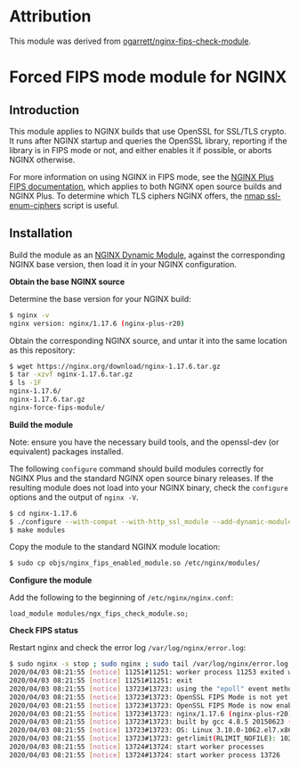 # Attribution

This module was derived from [ogarrett/nginx-fips-check-module](https://github.com/ogarrett/nginx-fips-check-module).

# Forced FIPS mode module for NGINX

## Introduction

This module applies to NGINX builds that use OpenSSL for SSL/TLS crypto.  It runs after 
NGINX startup and queries the OpenSSL library, reporting if the library is in FIPS mode or not,
and either enables it if possible, or aborts NGINX otherwise.

For more information on using NGINX in FIPS mode, see the [NGINX Plus FIPS documentation], which applies to both NGINX open source builds and NGINX Plus. To determine which TLS ciphers NGINX offers, the [nmap ssl-enum-ciphers] script is useful.

  [NGINX Plus FIPS documentation]:https://docs.nginx.com/nginx/fips-compliance-nginx-plus/
  [nmap ssl-enum-ciphers]:https://nmap.org/nsedoc/scripts/ssl-enum-ciphers.html

## Installation

Build the module as an [NGINX Dynamic Module], against the corresponding NGINX base version, then load it in your NGINX configuration.

  [NGINX Dynamic Module]:https://www.nginx.com/blog/compiling-dynamic-modules-nginx-plus/
  
 **Obtain the base NGINX source**

Determine the base version for your NGINX build:

```sh
$ nginx -v
nginx version: nginx/1.17.6 (nginx-plus-r20)
```

Obtain the corresponding NGINX source, and untar it into the same location as this repository:

```sh
$ wget https://nginx.org/download/nginx-1.17.6.tar.gz
$ tar -xzvf nginx-1.17.6.tar.gz
$ ls -1F
nginx-1.17.6/
nginx-1.17.6.tar.gz
nginx-force-fips-module/
```

**Build the module**

Note: ensure you have the necessary build tools, and the openssl-dev (or equivalent) packages installed.

The following `configure` command should build modules correctly for NGINX Plus and the standard NGINX open source binary releases.  If the resulting module does not load into your NGINX binary, check the `configure` options and the output of `nginx -V`.

```sh
$ cd nginx-1.17.6
$ ./configure --with-compat --with-http_ssl_module --add-dynamic-module=../nginx-force-fips-module
$ make modules
```

Copy the module to the standard NGINX module location:

```sh
$ sudo cp objs/nginx_fips_enabled_module.so /etc/nginx/modules/
```

**Configure the module**

Add the following to the beginning of `/etc/nginx/nginx.conf`:

```
load_module modules/ngx_fips_check_module.so;
```

**Check FIPS status**

Restart nginx and check the error log `/var/log/nginx/error.log`:

```sh
$ sudo nginx -s stop ; sudo nginx ; sudo tail /var/log/nginx/error.log
2020/04/03 08:21:55 [notice] 11251#11251: worker process 11253 exited with code 0
2020/04/03 08:21:55 [notice] 11251#11251: exit
2020/04/03 08:21:55 [notice] 13723#13723: using the "epoll" event method
2020/04/03 08:21:55 [notice] 13723#13723: OpenSSL FIPS Mode is not yet enabled
2020/04/03 08:21:55 [notice] 13723#13723: OpenSSL FIPS Mode is now enabled
2020/04/03 08:21:55 [notice] 13723#13723: nginx/1.17.6 (nginx-plus-r20)
2020/04/03 08:21:55 [notice] 13723#13723: built by gcc 4.8.5 20150623 (Red Hat 4.8.5-36) (GCC)
2020/04/03 08:21:55 [notice] 13723#13723: OS: Linux 3.10.0-1062.el7.x86_64
2020/04/03 08:21:55 [notice] 13723#13723: getrlimit(RLIMIT_NOFILE): 1024:4096
2020/04/03 08:21:55 [notice] 13724#13724: start worker processes
2020/04/03 08:21:55 [notice] 13724#13724: start worker process 13726
```

